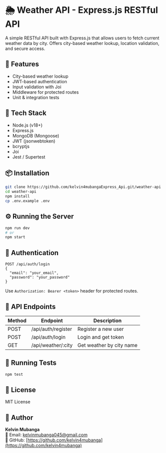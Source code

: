 # 🌦️ Weather API - Express.js RESTful API

A simple RESTful API built with Express.js that allows users to fetch current weather data by city. Offers city-based weather lookup, location validation, and secure access.

## 🚀 Features

- City-based weather lookup
- JWT-based authentication
- Input validation with Joi
- Middleware for protected routes
- Unit & integration tests

## 🔧 Tech Stack

- Node.js (v18+)
- Express.js
- MongoDB (Mongoose)
- JWT (jsonwebtoken)
- bcryptjs
- Joi
- Jest / Supertest

## 📦 Installation

```bash
git clone https://github.com/kelvin4mubangaExpress_Api.git/weather-api
cd weather-api
npm install
cp .env.example .env
```

## ⚙️ Running the Server

```bash
npm run dev
# or
npm start
```

## 🔐 Authentication

```http
POST /api/auth/login
{
  "email": "your_email",
  "password": "your_password"
}
```

Use `Authorization: Bearer <token>` header for protected routes.

## 🔗 API Endpoints

| Method | Endpoint           | Description              |
|--------|--------------------|--------------------------|
| POST   | /api/auth/register | Register a new user      |
| POST   | /api/auth/login    | Login and get token      |
| GET    | /api/weather/:city | Get weather by city name |

## 🧪 Running Tests

```bash
npm test
```

## 📄 License

MIT License

## 👤 Author

**Kelvin Mubanga**  
📧 Email: kelvinmubanga045@gmail.com  
🔗 GitHub: [https://github.com/kelvin4mubanga](https://github.com/kelvin4mubanga)